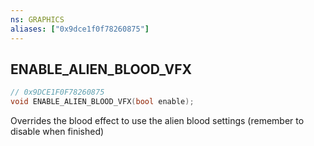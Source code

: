 ```yaml
---
ns: GRAPHICS
aliases: ["0x9dce1f0f78260875"]
---
```

## ENABLE_ALIEN_BLOOD_VFX

```c
// 0x9DCE1F0F78260875
void ENABLE_ALIEN_BLOOD_VFX(bool enable);
```

Overrides the blood effect to use the alien blood settings (remember to disable when finished)

